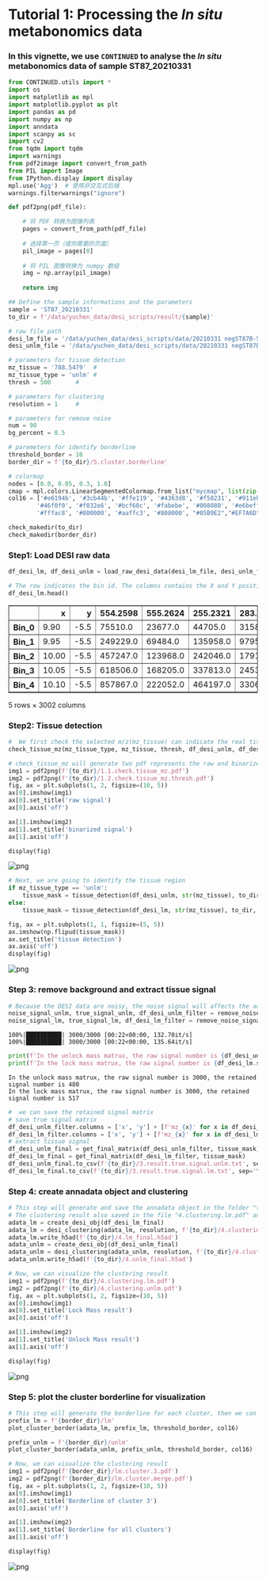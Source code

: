 # Tutorial 1: Processing the *In situ* metabonomics data

### In this vignette, we use `CONTINUED` to analyse the *In situ* metabonomics data of sample ST87_20210331

```python
from CONTINUED.utils import *
import os
import matplotlib as mpl
import matplotlib.pyplot as plt
import pandas as pd
import numpy as np
import anndata
import scanpy as sc
import cv2
from tqdm import tqdm
import warnings
from pdf2image import convert_from_path
from PIL import Image
from IPython.display import display
mpl.use('Agg')  # 使用非交互式后端
warnings.filterwarnings("ignore")

def pdf2png(pdf_file):

    # 将 PDF 转换为图像列表
    pages = convert_from_path(pdf_file)
    
    # 选择第一页（或你需要的页面）
    pil_image = pages[0]
    
    # 将 PIL 图像转换为 numpy 数组
    img = np.array(pil_image)
    
    return img
```


```pythoN
## Define the sample informations and the parameters
sample = 'ST87_20210331'
to_dir = f'/data/yuchen_data/desi_scripts/result/{sample}'

# raw file path
desi_lm_file = '/data/yuchen_data/desi_scripts/data/20210331 negST87B-5 12um-tangzh Analyte 1 5000 lockmass.txt'
desi_unlm_file = '/data/yuchen_data/desi_scripts/data/20210331 negST87B-5 12um-tangzh Analyte 1 5000.txt'

# parameters for tissue detection
mz_tissue = '788.5479'  #
mz_tissue_type = 'unlm' #
thresh = 500       #

# parameters for clustering
resolution = 1     #

# parameters for remove noise
num = 90
bg_percent = 0.5

# paremeters for identify borderline
threshold_border = 10
border_dir = f'{to_dir}/5.cluster.borderline'

# colormap
nodes = [0.0, 0.05, 0.3, 1.0]
cmap = mpl.colors.LinearSegmentedColormap.from_list("mycmap", list(zip(nodes, ["#EAE7CC","#EAE7CC","#FD1593","#FD1593"])))
col16 = ['#e6194b', '#3cb44b', '#ffe119', '#4363d8', '#f58231', '#911eb4',
        '#46f0f0', '#f032e6', '#bcf60c', '#fabebe', '#008080', '#e6beff', '#9a6324',
        '#fffac8', '#800000', '#aaffc3', '#808000', "#05B9E2","#EF7A6D","#397A7F","#ba5557","#C76DA2","#2878B5","#7d9221","#BB9727","#8983BF","#845a2a","#B03060","#54B345","#C497B2","#96CCCB","#AABAC2","#ffae3b"]

check_makedir(to_dir)
check_makedir(border_dir)
```

### Step1: Load DESI raw data


```python
df_desi_lm, df_desi_unlm = load_raw_desi_data(desi_lm_file, desi_unlm_file)
```


```python
# The row indicates the bin id. The columns contains the X and Y position, as well as the m/z
df_desi_lm.head()
```




<div>
<style scoped>
    .dataframe tbody tr th:only-of-type {
        vertical-align: middle;
    }

    .dataframe tbody tr th {
        vertical-align: top;
    }

    .dataframe thead th {
        text-align: right;
    }
</style>
<table border="1" class="dataframe">
  <thead>
    <tr style="text-align: right;">
      <th></th>
      <th>x</th>
      <th>y</th>
      <th>554.2598</th>
      <th>555.2624</th>
      <th>255.2321</th>
      <th>283.2630</th>
      <th>617.2543</th>
      <th>639.2358</th>
      <th>556.2648</th>
      <th>1109.5251</th>
      <th>...</th>
      <th>120.8259</th>
      <th>1008.1007</th>
      <th>606.3760</th>
      <th>544.8434</th>
      <th>963.6295</th>
      <th>953.6077</th>
      <th>669.2527</th>
      <th>866.6569</th>
      <th>1139.9606</th>
      <th>905.9409</th>
    </tr>
  </thead>
  <tbody>
    <tr>
      <th>Bin_0</th>
      <td>9.90</td>
      <td>-5.5</td>
      <td>75510.0</td>
      <td>23677.0</td>
      <td>44705.0</td>
      <td>31584.0</td>
      <td>5414.0</td>
      <td>4032.0</td>
      <td>5316.0</td>
      <td>2169.0</td>
      <td>...</td>
      <td>0.0</td>
      <td>58.0</td>
      <td>59.0</td>
      <td>47.0</td>
      <td>0.0</td>
      <td>43.0</td>
      <td>41.0</td>
      <td>37.0</td>
      <td>64.0</td>
      <td>0.0</td>
    </tr>
    <tr>
      <th>Bin_1</th>
      <td>9.95</td>
      <td>-5.5</td>
      <td>249229.0</td>
      <td>69484.0</td>
      <td>135958.0</td>
      <td>97956.0</td>
      <td>9808.0</td>
      <td>10583.0</td>
      <td>15232.0</td>
      <td>4541.0</td>
      <td>...</td>
      <td>107.0</td>
      <td>0.0</td>
      <td>0.0</td>
      <td>0.0</td>
      <td>11.0</td>
      <td>28.0</td>
      <td>48.0</td>
      <td>43.0</td>
      <td>0.0</td>
      <td>63.0</td>
    </tr>
    <tr>
      <th>Bin_2</th>
      <td>10.00</td>
      <td>-5.5</td>
      <td>457247.0</td>
      <td>123968.0</td>
      <td>242046.0</td>
      <td>179161.0</td>
      <td>13512.0</td>
      <td>16962.0</td>
      <td>27581.0</td>
      <td>7991.0</td>
      <td>...</td>
      <td>77.0</td>
      <td>0.0</td>
      <td>59.0</td>
      <td>0.0</td>
      <td>101.0</td>
      <td>0.0</td>
      <td>95.0</td>
      <td>0.0</td>
      <td>0.0</td>
      <td>74.0</td>
    </tr>
    <tr>
      <th>Bin_3</th>
      <td>10.05</td>
      <td>-5.5</td>
      <td>618506.0</td>
      <td>168205.0</td>
      <td>337813.0</td>
      <td>245342.0</td>
      <td>17411.0</td>
      <td>18315.0</td>
      <td>36314.0</td>
      <td>9437.0</td>
      <td>...</td>
      <td>0.0</td>
      <td>0.0</td>
      <td>126.0</td>
      <td>26.0</td>
      <td>0.0</td>
      <td>0.0</td>
      <td>80.0</td>
      <td>0.0</td>
      <td>166.0</td>
      <td>115.0</td>
    </tr>
    <tr>
      <th>Bin_4</th>
      <td>10.10</td>
      <td>-5.5</td>
      <td>857867.0</td>
      <td>222052.0</td>
      <td>464197.0</td>
      <td>330602.0</td>
      <td>21145.0</td>
      <td>22537.0</td>
      <td>47566.0</td>
      <td>13627.0</td>
      <td>...</td>
      <td>117.0</td>
      <td>0.0</td>
      <td>260.0</td>
      <td>0.0</td>
      <td>0.0</td>
      <td>0.0</td>
      <td>73.0</td>
      <td>61.0</td>
      <td>75.0</td>
      <td>61.0</td>
    </tr>
  </tbody>
</table>
<p>5 rows × 3002 columns</p>
</div>



### Step2: Tissue detection




```python
#  We first check the selected m/z(mz_tissue) can indicate the real tissue.
check_tissue_mz(mz_tissue_type, mz_tissue, thresh, df_desi_unlm, df_desi_lm, cmap, to_dir)
```




```python
# check_tissue_mz will generate two pdf represents the raw and binarized signal of the selected m/z
img1 = pdf2png(f'{to_dir}/1.1.check.tissue_mz.pdf')
img2 = pdf2png(f'{to_dir}/1.2.check.tissue_mz.thresh.pdf')
fig, ax = plt.subplots(1, 2, figsize=(10, 5))
ax[0].imshow(img1)
ax[0].set_title('raw signal')
ax[0].axis('off')

ax[1].imshow(img2)
ax[1].set_title('binarized signal')
ax[1].axis('off')

display(fig)
```


![png](./Image/img1.png)
    


```python
# Next, we are going to identify the tissue region
if mz_tissue_type == 'unlm':
    tissue_mask = tissue_detection(df_desi_unlm, str(mz_tissue), to_dir, thresh=thresh, otsu=False, dilate_size=2, tissue_erode_size=5)
else:
    tissue_mask = tissue_detection(df_desi_lm, str(mz_tissue), to_dir, thresh=thresh, otsu=False, dilate_size=2, tissue_erode_size=5)
```


```python
fig, ax = plt.subplots(1, 1, figsize=(5, 5))
ax.imshow(np.flipud(tissue_mask))
ax.set_title('tissue detection')
ax.axis('off')
display(fig)
```


    
![png](./Image/img2.png)
    


### Step 3: remove background and extract tissue signal



```python
# Because the DESI data are noisy, the noise signal will affects the accuracy of subsequent analysis, so, in this step, we are going to filter some signal
noise_signal_unlm, true_signal_unlm, df_desi_unlm_filter = remove_noise_signal(df_desi_unlm, tissue_mask, num, bg_percent)
noise_signal_lm, true_signal_lm, df_desi_lm_filter = remove_noise_signal(df_desi_lm, tissue_mask, num, bg_percent)
```

    100%|██████████| 3000/3000 [00:22<00:00, 132.70it/s]
    100%|██████████| 3000/3000 [00:22<00:00, 135.64it/s]



```python
print(f'In the unlock mass matrux, the raw signal number is {df_desi_unlm.shape[1] - 2}, the retained signal number is {df_desi_unlm_filter.shape[1] - 2}')
print(f'In the lock mass matrux, the raw signal number is {df_desi_lm.shape[1] - 2}, the retained signal number is {df_desi_lm_filter.shape[1] - 2}')
```

    In the unlock mass matrux, the raw signal number is 3000, the retained signal number is 480
    In the lock mass matrux, the raw signal number is 3000, the retained signal number is 517





```python
#  we can save the retained signal matrix
# save true signal matrix
df_desi_unlm_filter.columns = ['x', 'y'] + [f'mz_{x}' for x in df_desi_unlm_filter.columns[2: ]]
df_desi_lm_filter.columns = ['x', 'y'] + [f'mz_{x}' for x in df_desi_lm_filter.columns[2: ]]
# extract tissue signal
df_desi_unlm_final = get_final_matrix(df_desi_unlm_filter, tissue_mask)
df_desi_lm_final = get_final_matrix(df_desi_lm_filter, tissue_mask)
df_desi_unlm_final.to_csv(f'{to_dir}/3.result.true.signal.unlm.txt', sep='\t')
df_desi_lm_final.to_csv(f'{to_dir}/3.result.true.signal.lm.txt', sep='\t')
```

### 	Step 4: create annadata object and clustering

```python
# This step will generate and save the annadata object in the folder "todir"
# The clustering result also saved in the file "4.clustering.lm.pdf" and "4.clustering.unlm.pdf"
adata_lm = create_desi_obj(df_desi_lm_final)
adata_lm = desi_clustering(adata_lm, resolution, f'{to_dir}/4.clustering.lm', col16)
adata_lm.write_h5ad(f'{to_dir}/4.lm_final.h5ad')
adata_unlm = create_desi_obj(df_desi_unlm_final)
adata_unlm = desi_clustering(adata_unlm, resolution, f'{to_dir}/4.clustering.unlm', col16)
adata_unlm.write_h5ad(f'{to_dir}/4.unlm_final.h5ad')
```


```python
# Now, we can visualize the clustering result
img1 = pdf2png(f'{to_dir}/4.clustering.lm.pdf')
img2 = pdf2png(f'{to_dir}/4.clustering.unlm.pdf')
fig, ax = plt.subplots(1, 2, figsize=(10, 5))
ax[0].imshow(img1)
ax[0].set_title('Lock Mass result')
ax[0].axis('off')

ax[1].imshow(img2)
ax[1].set_title('Unlock Mass result')
ax[1].axis('off')

display(fig)
```


    
![png](./Image/img3.png)
    


### Step 5: plot the cluster borderline for visualization



```python
# This step will generate the borderline for each cluster, then we can overlay the image for visualization
prefix_lm = f'{border_dir}/lm'
plot_cluster_border(adata_lm, prefix_lm, threshold_border, col16)

prefix_unlm = f'{border_dir}/unlm'
plot_cluster_border(adata_unlm, prefix_unlm, threshold_border, col16)
```


```python
# Now, we can visualize the clustering result
img1 = pdf2png(f'{border_dir}/lm.cluster.3.pdf')
img2 = pdf2png(f'{border_dir}/lm.cluster.merge.pdf')
fig, ax = plt.subplots(1, 2, figsize=(10, 5))
ax[0].imshow(img1)
ax[0].set_title('Borderline of cluster 3')
ax[0].axis('off')

ax[1].imshow(img2)
ax[1].set_title('Borderline for all clusters')
ax[1].axis('off')

display(fig)
```


    
![png](./Image/img4.png)
    
